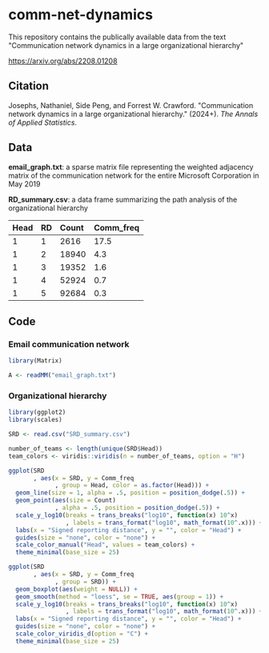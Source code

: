 # comm-net-dynamics
This repository contains the publically available data from the text "Communication network dynamics in a large organizational hierarchy"

https://arxiv.org/abs/2208.01208

## Citation

Josephs, Nathaniel, Side Peng, and Forrest W. Crawford. "Communication network dynamics in a large organizational hierarchy." (2024+). _The Annals of Applied Statistics_.

## Data

**email_graph.txt**: a sparse matrix file representing the weighted adjacency matrix of the communication network for the entire Microsoft Corporation in May 2019

**RD_summary.csv**: a data frame summarizing the path analysis of the organizational hierarchy

| Head | RD | Count | Comm_freq |
|:----- |:----------- |:----------- |:----------- |
| 1   | 1 | 2616 | 17.5 |
| 1   | 2 | 18940 | 4.3 |
| 1   | 3 | 19352 | 1.6 |
| 1   | 4 | 52924 | 0.7 |
| 1   | 5 | 92684 | 0.3 |

## Code

### Email communication network

``` r
library(Matrix)

A <- readMM("email_graph.txt")
```

### Organizational hierarchy

``` r
library(ggplot2)
library(scales)

SRD <- read.csv("SRD_summary.csv")

number_of_teams <- length(unique(SRD$Head))
team_colors <- viridis::viridis(n = number_of_teams, option = "H")

ggplot(SRD
       , aes(x = SRD, y = Comm_freq
             , group = Head, color = as.factor(Head))) +
  geom_line(size = 1, alpha = .5, position = position_dodge(.5)) +
  geom_point(aes(size = Count)
             , alpha = .5, position = position_dodge(.5)) +
  scale_y_log10(breaks = trans_breaks("log10", function(x) 10^x)
                , labels = trans_format("log10", math_format(10^.x))) +
  labs(x = "Signed reporting distance", y = "", color = "Head") +
  guides(size = "none", color = "none") +
  scale_color_manual("Head", values = team_colors) +
  theme_minimal(base_size = 25)

ggplot(SRD
       , aes(x = SRD, y = Comm_freq
             , group = SRD)) +
  geom_boxplot(aes(weight = NULL)) +
  geom_smooth(method = "loess", se = TRUE, aes(group = 1)) +
  scale_y_log10(breaks = trans_breaks("log10", function(x) 10^x)
                , labels = trans_format("log10", math_format(10^.x))) +
  labs(x = "Signed reporting distance", y = "", color = "Head") +
  guides(size = "none", color = "none") +
  scale_color_viridis_d(option = "C") +
  theme_minimal(base_size = 25)
```
